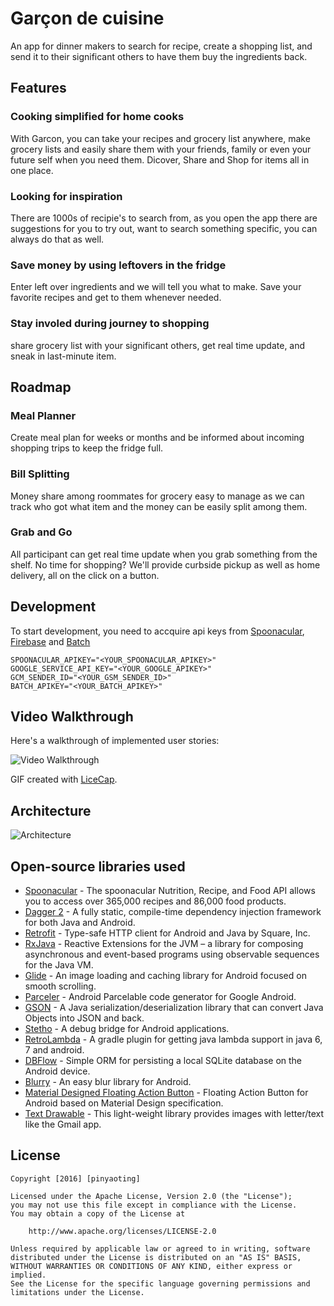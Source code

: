 # Garçon de cuisine

An app for dinner makers to search for recipe, create a shopping list, and send it to their significant others to have them buy the ingredients back.

## Features

### Cooking simplified for home cooks
With Garcon, you can take your recipes and grocery list anywhere, make grocery lists and easily share them with your friends, family or even your future self when you need them. Dicover, Share and Shop for items all in one place.

### Looking for inspiration
There are 1000s of recipie's to search from, as you open the app there are suggestions for you to try out, want to search something specific, you can always do that as well.

### Save money by using leftovers in the fridge
Enter left over ingredients and we will tell you what to make. Save your favorite recipes and get to them whenever needed.

### Stay involed during journey to shopping
share grocery list with your significant others, get real time update, and sneak in last-minute item.

## Roadmap

### Meal Planner
Create meal plan for weeks or months and be informed about incoming shopping trips to keep the fridge full.

### Bill Splitting
Money share among roommates for grocery easy to manage as we can track who got what item and the money can be easily split among them.

### Grab and Go
All participant can get real time update when you grab something from the shelf. No time for shopping? We'll provide curbside pickup as well as home delivery, all on the click on a button.
 
## Development

To start development, you need to accquire api keys from [Spoonacular](https://market.mashape.com/spoonacular/recipe-food-nutrition), [Firebase](https://firebase.google.com/) and [Batch](https://batch.com/)
```
SPOONACULAR_APIKEY="<YOUR_SPOONACULAR_APIKEY>"
GOOGLE_SERVICE_API_KEY="<YOUR_GOOGLE_APIKEY>"
GCM_SENDER_ID="<YOUR_GSM_SENDER_ID>"
BATCH_APIKEY="<YOUR_BATCH_APIKEY>"
```

## Video Walkthrough

Here's a walkthrough of implemented user stories:

![Video Walkthrough](garcon.gif)

GIF created with [LiceCap](http://www.cockos.com/licecap/).

## Architecture

![Architecture](architecture.png)

## Open-source libraries used

- [Spoonacular](https://market.mashape.com/spoonacular/recipe-food-nutrition) - The spoonacular Nutrition, Recipe, and Food API allows you to access over 365,000 recipes and 86,000 food products.
- [Dagger 2](http://google.github.io/dagger/) - A fully static, compile-time dependency injection framework for both Java and Android.
- [Retrofit](https://github.com/square/retrofit) - Type-safe HTTP client for Android and Java by Square, Inc.
- [RxJava](https://github.com/ReactiveX/RxJava) - Reactive Extensions for the JVM – a library for composing asynchronous and event-based programs using observable sequences for the Java VM.
- [Glide](https://github.com/bumptech/glide) - An image loading and caching library for Android focused on smooth scrolling.
- [Parceler](http://parceler.org/) - Android Parcelable code generator for Google Android.
- [GSON](https://github.com/google/gson) - A Java serialization/deserialization library that can convert Java Objects into JSON and back.
- [Stetho](http://facebook.github.io/stetho/) - A debug bridge for Android applications.
- [RetroLambda](https://github.com/evant/gradle-retrolambda) - A gradle plugin for getting java lambda support in java 6, 7 and android.
- [DBFlow](https://github.com/Raizlabs/DBFlow) - Simple ORM for persisting a local SQLite database on the Android device.
- [Blurry](https://github.com/wasabeef/Blurry) - An easy blur library for Android.
- [Material Designed Floating Action Button](https://github.com/futuresimple/android-floating-action-button) - Floating Action Button for Android based on Material Design specification.
- [Text Drawable](https://github.com/amulyakhare/TextDrawable) - This light-weight library provides images with letter/text like the Gmail app.

## License

    Copyright [2016] [pinyaoting]

    Licensed under the Apache License, Version 2.0 (the "License");
    you may not use this file except in compliance with the License.
    You may obtain a copy of the License at

        http://www.apache.org/licenses/LICENSE-2.0

    Unless required by applicable law or agreed to in writing, software
    distributed under the License is distributed on an "AS IS" BASIS,
    WITHOUT WARRANTIES OR CONDITIONS OF ANY KIND, either express or implied.
    See the License for the specific language governing permissions and
    limitations under the License.

